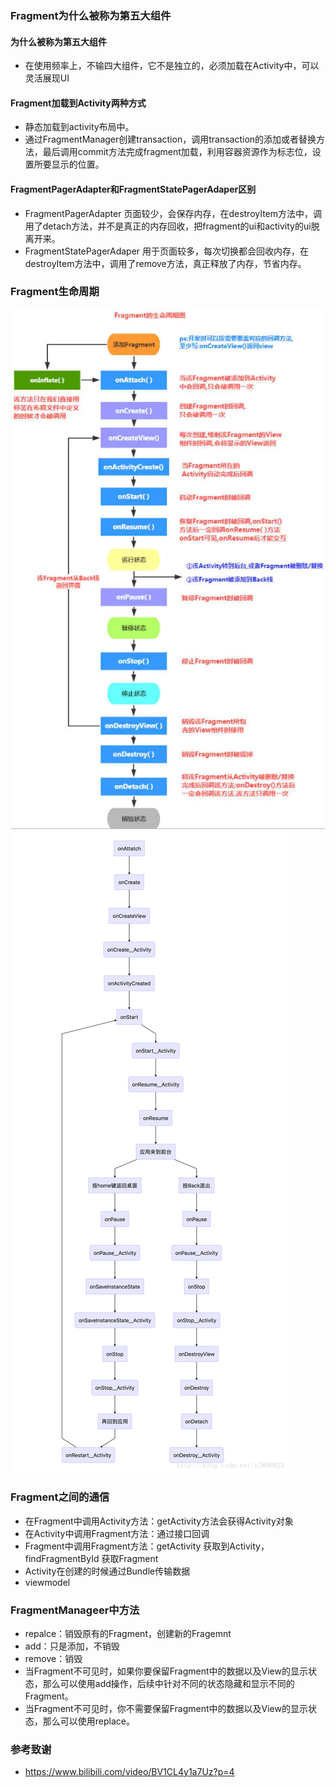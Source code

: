 ### Fragment为什么被称为第五大组件
#### 为什么被称为第五大组件
- 在使用频率上，不输四大组件，它不是独立的，必须加载在Activity中，可以灵活展现UI

#### Fragment加载到Activity两种方式
- 静态加载到activity布局中。
- 通过FragmentManager创建transaction，调用transaction的添加或者替换方法，最后调用commit方法完成fragment加载，利用容器资源作为标志位，设置所要显示的位置。

#### FragmentPagerAdapter和FragmentStatePagerAdaper区别
- FragmentPagerAdapter 页面较少，会保存内存，在destroyItem方法中，调用了detach方法，并不是真正的内存回收，把fragment的ui和activity的ui脱离开来。
- FragmentStatePagerAdaper 用于页面较多，每次切换都会回收内存，在destroyItem方法中，调用了remove方法，真正释放了内存，节省内存。

### Fragment生命周期
![img.png](resource/Fragment生命周期.png)
![img.png](resource/生命周期交织.png)

### Fragment之间的通信
- 在Fragment中调用Activity方法：getActivity方法会获得Activity对象
- 在Activity中调用Fragment方法：通过接口回调
- Fragment中调用Fragment方法：getActivity 获取到Activity，findFragmentById 获取Fragment
- Activity在创建的时候通过Bundle传输数据
- viewmodel

### FragmentManageer中方法
- repalce：销毁原有的Fragment，创建新的Fragemnt
- add：只是添加，不销毁
- remove：销毁
- 当Fragment不可见时，如果你要保留Fragment中的数据以及View的显示状态，那么可以使用add操作，后续中针对不同的状态隐藏和显示不同的Fragment。
- 当Fragment不可见时，你不需要保留Fragment中的数据以及View的显示状态，那么可以使用replace。

### 参考致谢
- https://www.bilibili.com/video/BV1CL4y1a7Uz?p=4